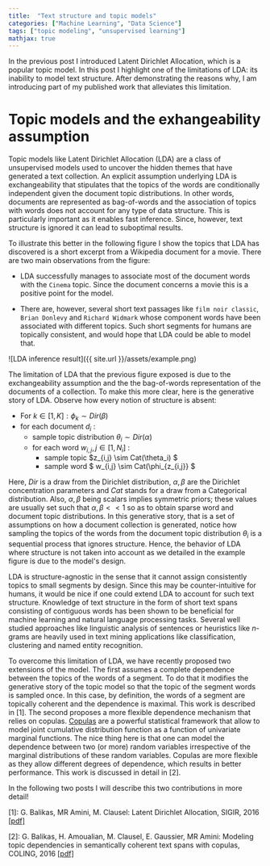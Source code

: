 ```yaml
---
title:  "Text structure and topic models"
categories: ["Machine Learning", "Data Science"]
tags: ["topic modeling", "unsupervised learning"]
mathjax: true
---
```



In the previous post I introduced Latent Dirichlet Allocation, which is a popular topic model. In this post I highlight one of the limitations of LDA: its inability to model text structure. After demonstrating the reasons why, I am introducing part of my published work that alleviates this limitation.


<script type="text/x-mathjax-config">
  MathJax.Hub.Config({
    tex2jax: {
      inlineMath: [ ['$','$'], ["\\(","\\)"] ],
      processEscapes: true
    }
  });
</script>
 

# Topic models and the exhangeability assumption
Topic models like Latent Dirichlet Allocation (LDA) are a class of unsupervised models used to uncover the hidden themes that have generated a text collection. An explicit assumption underlying LDA is exchangeability that stipulates that the topics of the words are conditionally independent given the document topic distributions. In other words, documents are represented as bag-of-words and the association of topics with words does not account for any type of data structure. This is particularly important as it enables fast inference. Since, however, text structure is ignored it can lead to  suboptimal results. 

To illustrate this better in the following figure I show the topics that LDA has discovered is a short excerpt from a Wikipedia document for a movie. There are two main observations from the figure: 

+ LDA successfully manages to associate most of the document words with the `Cinema` topic. Since the document concerns a movie this is a positive point for the model.

+ There are, however, several short text passages like `film noir classic`, `Brian Donlevy` and `Richard Widmark` whose component words have been associated with different topics. Such short segments for humans are topically consistent, and would hope that LDA could be able to model that. 


![LDA inference result]({{ site.url }}/assets/example.png)


The limitation of LDA that the previous figure exposed is due to the exchangeability assumption and the the bag-of-words representation of the documents of a collection. To make this more clear, here is the generative story of LDA. Observe how every notion of structure  is absent:

* For $k \in [1, K]: \phi_k \sim Dir(\beta)$
* for each document $d_i$ :
   * sample topic distribution $\theta_i \sim Dir(\alpha)$ 
   * for each word $w_{i,j}, j \in [1, N_i ]$ :
      * sample topic $z_{i,j} \sim Cat(\theta_i) $
      * sample word $ w_{i,j} \sim Cat(\phi_{z_{i,j}} $



Here, $Dir$ is a draw from the Dirichlet distribution, $\alpha, \beta$ are the Dirichlet concentration parameters and $Cat$ stands for a draw from a Categorical distribution. Also, $\alpha, \beta$ being scalars implies symmetric priors; these values are usually set such that $\alpha, \beta \lt\lt 1$ so as to obtain sparse word and document topic distributions.
In this generative story, that is a set of assumptions on how a document collection is generated,  notice how sampling the topics of the words from the document topic distribution $\theta_i$ is a sequential process that ignores structure. Hence, the behavior of LDA where structure is not taken into account as we detailed in the example figure is due to the model's design. 

LDA is structure-agnostic in the sense that it cannot assign consistently topics to small segments by design. Since this may be counter-intuitive for humans, it would be nice if one could extend LDA to account for such text structure. Knowledge of text structure in the form of short text spans consisting of contiguous words has been shown to be beneficial for machine learning and natural language processing tasks. Several well studied approaches like linguistic analysis of sentences or heuristics like $n$-grams are heavily used in text mining applications like classification, clustering and named entity recognition.

To overcome this limitation of LDA, we have recently proposed two extensions of the model. The first assumes a complete dependence between the topics of the words of a segment. To do that it modifies the generative story of the topic model so that the topic of the segment words is sampled once. In this case, by definition, the words of a segment are topically coherent and the dependence is maximal. This work is described in [1]. The second proposes a more flexible dependence mechanism that relies on copulas. [Copulas](https://en.wikipedia.org/wiki/Copula_(probability_theory) "Wikipedia article for copulas") are a powerful statistical framework that allow to model joint cumulative distribution function as a function of univariate marginal functions. The nice thing here is that one can model the dependence between two (or more) random variables irrespective of the marginal distributions of these random variables.  Copulas are more flexible as they allow different degrees of dependence, which results in better performance. This work is discussed in detail in [2]. 

In the following two posts I will describe this two contributions in more detail! 

<!--

![Copulas: sample from a Frank copula]({{ site.url }}/assets/copulas.gif)
--> 

[1]: G. Balikas, MR Amini, M. Clausel: Latent Dirichlet Allocation, SIGIR, 2016  [[pdf]](https://arxiv.org/abs/1606.00253 "SIGIR'16 paper")

[2]: G. Balikas, H. Amoualian, M. Clausel, E. Gaussier, MR Amini: Modeling topic dependencies in semantically coherent text spans with copulas, COLING, 2016 [[pdf]](http://aclweb.org/anthology/C16-1166 "COLING'16 paper")



